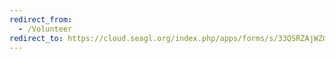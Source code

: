 ```yaml
---
redirect_from:
  - /Volunteer
redirect_to: https://cloud.seagl.org/index.php/apps/forms/s/33QSRZAjWZQo96jJddWfF4E5
---
```

